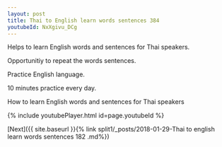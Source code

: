 ```yaml
---
layout: post
title: Thai to English learn words sentences 384 
youtubeId: NxXgivu_DCg
---
```

 
 
Helps to learn English words and sentences for Thai speakers.

Opportunitiy to repeat the words sentences. 

Practice English language. 
 
10 minutes practice every day. 
 
How to learn English words and sentences for Thai speakers 
 
{% include youtubePlayer.html id=page.youtubeId %}
 
 
[Next]({{ site.baseurl }}{% link  split1/_posts/2018-01-29-Thai to english learn words sentences 182 .md%})
 
